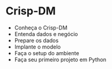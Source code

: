 # Crisp-DM

- Conheça o Crisp-DM
- Entenda dados e negócio
- Prepare os dados
- Implante o modelo
- Faça o setup do ambiente
- Faça seu primeiro projeto em Python